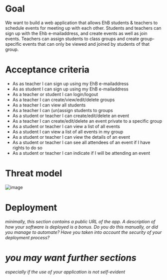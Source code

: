 # Goal

We want to build a web application that allows EhB students & teachers to schedule events for meeting up with each other. Students and teachers can sign up with the Ehb e-mailaddress, and create events as well as join events. Teachers can assign students to class groups and create group-specific events that can only be viewed and joined by students of that group.

# Acceptance criteria

- As as teacher I can sign up using my EhB e-mailaddress
- As as student I can sign up using my EhB e-mailaddress
- As a teacher or student I can login/logout
- As a teacher I can create/view/edit/delete groups
- As a teacher I can view all students
- As a teacher I can (un)assign students to groups
- As a student or teacher I can create/edit/delete an event
- As a teacher I can create/edit/delete an event private to a specific group
- As a student or teacher I can view a list of all events
- As a student I can view a list of all events in my group
- As a student or teacher I can view the details of an event
- As a student or teacher I can see all attendees of an event if I have rights to do so
- As a student or teacher I can indicate if I will be attending an event

# Threat model
![image](https://user-images.githubusercontent.com/21662496/137630627-9030f499-3f2f-4f19-aa65-e11eac747217.png)

# Deployment
*minimally, this section contains a public URL of the app. A description of how your software is deployed is a bonus. Do you do this manually, or did you manage to automate? Have you taken into account the security of your deployment process?*

# *you may want further sections*
*especially if the use of your application is not self-evident*
